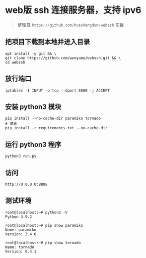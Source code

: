# web版 ssh 连接服务器，支持 ipv6
> 整理自 `https://github.com/huashengdun/webssh` 项目

## 把项目下载到本地并进入目录
```
apt install -y git && \
git clone https://github.com/wenyamu/webssh.git && \
cd webssh
```
## 放行端口
```
iptables -I INPUT -p tcp --dport 8888 -j ACCEPT
```
## 安装 python3 模块
```
pip install --no-cache-dir paramiko tornado
# 或者
pip install -r requirements.txt --no-cache-dir
```
## 运行 python3 程序
```
python3 run.py
```
## 访问
```
http://0.0.0.0:8888
```
## 测试环境
```
root@localhost:~# python3 -V
Python 3.9.2

root@localhost:~# pip show paramiko
Name: paramiko
Version: 3.4.0

root@localhost:~# pip show tornado
Name: tornado
Version: 6.4.1

```
